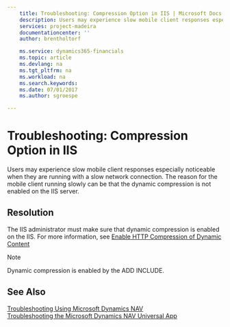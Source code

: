 ```yaml
---
    title: Troubleshooting: Compression Option in IIS | Microsoft Docs
    description: Users may experience slow mobile client responses especially noticeable when they are running with a slow network connection. The reason for the mobile client running slowly can be that the dynamic compression is not enabled on the IIS server.
    services: project-madeira
    documentationcenter: ''
    author: brentholtorf

    ms.service: dynamics365-financials
    ms.topic: article
    ms.devlang: na
    ms.tgt_pltfrm: na
    ms.workload: na
    ms.search.keywords:
    ms.date: 07/01/2017
    ms.author: sgroespe

---
```

# Troubleshooting: Compression Option in IIS
Users may experience slow mobile client responses especially noticeable when they are running with a slow network connection. The reason for the mobile client running slowly can be that the dynamic compression is not enabled on the IIS server.  
  
## Resolution  
 The IIS administrator must make sure that dynamic compression is enabled on the IIS. For more information, see [Enable HTTP Compression of Dynamic Content](http://go.microsoft.com/fwlink/?LinkId=392634)  
  
> [!NOTE]  
>  Dynamic compression is enabled by the ADD INCLUDE<!--[!INCLUDE[navnow](../../includes/nav_web_server_md.md)]-->.  
  
## See Also  
 [Troubleshooting Using Microsoft Dynamics NAV](troubleshooting-using-microsoft-dynamics-nav.md)   
 [Troubleshooting the Microsoft Dynamics NAV Universal App](../Troubleshooting%20the%20Microsoft%20Dynamics%20NAV%20Universal%20App.md)